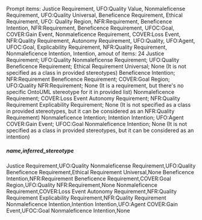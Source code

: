 Prompt items: 
Justice Requirement, UFO:Quality Value, Nonmaleficense Requirement, UFO:Quality Universal, Beneficence Requirement, Ethical Requirement, UFO: Quality Region, NFR:Requirement, Beneficence Intention, NFR:Requirement, Beneficence Requirement, UFOC:Goal, COVER:Gain Event, Nonmaleficence Requirement, COVER:Loss Event, NFR:Quality Requirement, Autonomy Requirement, UFO:Quality, UFO:Agent, UFOC:Goal, Explicability Requirement, NFR:Quality Requirement, Nonmaleficence Intention, Intention, 
amout of items: 24
 Justice Requirement; UFO:Quality
Nonmaleficense Requirement; UFO:Quality
Beneficence Requirement; Ethical Requirement
Universal; None (It is not specified as a class in provided stereotypes)
Beneficence Intention; NFR:Requirement
Beneficence Requirement; COVER:Goal
Region; UFO:Quality
NFR:Requirement; None (It is a requirement, but there's no specific OntoUML stereotype for it in provided list)
Nonmaleficence Requirement; COVER:Loss Event
Autonomy Requirement; NFR:Quality Requirement
Explicability Requirement; None (It is not specified as a class in provided stereotypes, but it can be considered as an NFR:Quality Requirement)
Nonmaleficence Intention; Intention
Intention; UFO:Agent
COVER:Gain Event; UFOC:Goal
Nonmaleficence Intention; None (It is not specified as a class in provided stereotypes, but it can be considered as an intention)

##### name,inferred_stereotype
Justice Requirement,UFO:Quality
Nonmaleficense Requirement,UFO:Quality
Beneficence Requirement,Ethical Requirement
Universal,None
Beneficence Intention,NFR:Requirement
Beneficence Requirement,COVER:Goal
Region,UFO:Quality
NFR:Requirement,None
Nonmaleficence Requirement,COVER:Loss Event
Autonomy Requirement,NFR:Quality Requirement
Explicability Requirement,NFR:Quality Requirement
Nonmaleficence Intention,Intention
Intention,UFO:Agent
COVER:Gain Event,UFOC:Goal
Nonmaleficence Intention,None
